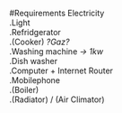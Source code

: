 #Requirements Electricity  
.Light  
.Refridgerator  
.(Cooker) *?Gaz?*  
.Washing machine *-> 1kw*  
.Dish washer  
.Computer + Internet Router  
.Mobilephone  
.(Boiler)  
.(Radiator) / (Air Climator)  

